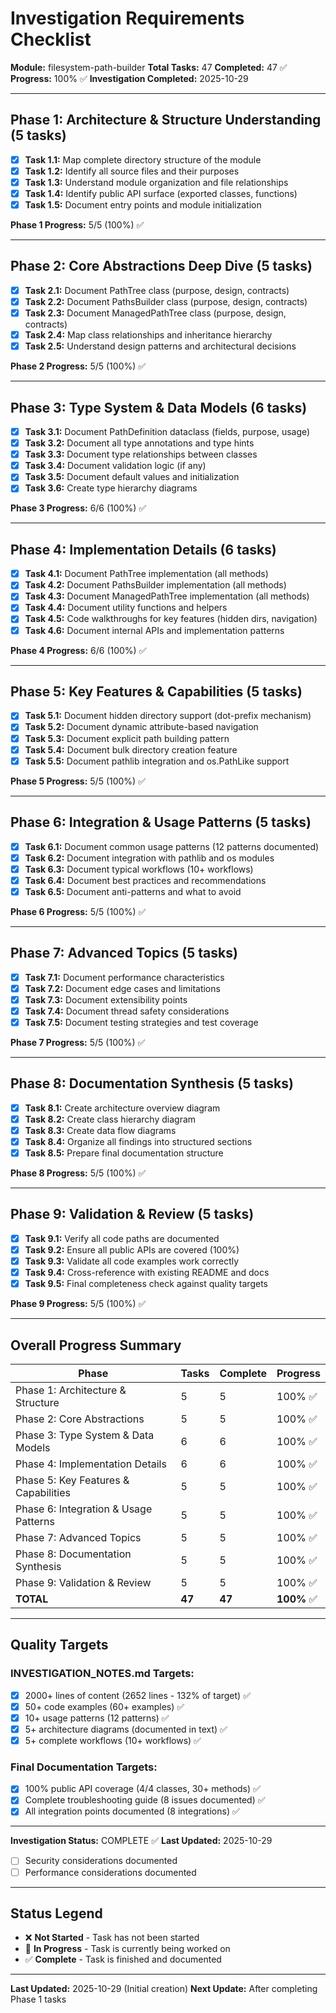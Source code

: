 # Investigation Requirements Checklist

**Module:** filesystem-path-builder
**Total Tasks:** 47
**Completed:** 47 ✅
**Progress:** 100% ✅
**Investigation Completed:** 2025-10-29

---

## Phase 1: Architecture & Structure Understanding (5 tasks)

- [x] **Task 1.1:** Map complete directory structure of the module
- [x] **Task 1.2:** Identify all source files and their purposes
- [x] **Task 1.3:** Understand module organization and file relationships
- [x] **Task 1.4:** Identify public API surface (exported classes, functions)
- [x] **Task 1.5:** Document entry points and module initialization

**Phase 1 Progress:** 5/5 (100%) ✅

---

## Phase 2: Core Abstractions Deep Dive (5 tasks)

- [x] **Task 2.1:** Document PathTree class (purpose, design, contracts)
- [x] **Task 2.2:** Document PathsBuilder class (purpose, design, contracts)
- [x] **Task 2.3:** Document ManagedPathTree class (purpose, design, contracts)
- [x] **Task 2.4:** Map class relationships and inheritance hierarchy
- [x] **Task 2.5:** Understand design patterns and architectural decisions

**Phase 2 Progress:** 5/5 (100%) ✅

---

## Phase 3: Type System & Data Models (6 tasks)

- [x] **Task 3.1:** Document PathDefinition dataclass (fields, purpose, usage)
- [x] **Task 3.2:** Document all type annotations and type hints
- [x] **Task 3.3:** Document type relationships between classes
- [x] **Task 3.4:** Document validation logic (if any)
- [x] **Task 3.5:** Document default values and initialization
- [x] **Task 3.6:** Create type hierarchy diagrams

**Phase 3 Progress:** 6/6 (100%) ✅

---

## Phase 4: Implementation Details (6 tasks)

- [x] **Task 4.1:** Document PathTree implementation (all methods)
- [x] **Task 4.2:** Document PathsBuilder implementation (all methods)
- [x] **Task 4.3:** Document ManagedPathTree implementation (all methods)
- [x] **Task 4.4:** Document utility functions and helpers
- [x] **Task 4.5:** Code walkthroughs for key features (hidden dirs, navigation)
- [x] **Task 4.6:** Document internal APIs and implementation patterns

**Phase 4 Progress:** 6/6 (100%) ✅

---

## Phase 5: Key Features & Capabilities (5 tasks)

- [x] **Task 5.1:** Document hidden directory support (dot-prefix mechanism)
- [x] **Task 5.2:** Document dynamic attribute-based navigation
- [x] **Task 5.3:** Document explicit path building pattern
- [x] **Task 5.4:** Document bulk directory creation feature
- [x] **Task 5.5:** Document pathlib integration and os.PathLike support

**Phase 5 Progress:** 5/5 (100%) ✅

---

## Phase 6: Integration & Usage Patterns (5 tasks)

- [x] **Task 6.1:** Document common usage patterns (12 patterns documented)
- [x] **Task 6.2:** Document integration with pathlib and os modules
- [x] **Task 6.3:** Document typical workflows (10+ workflows)
- [x] **Task 6.4:** Document best practices and recommendations
- [x] **Task 6.5:** Document anti-patterns and what to avoid

**Phase 6 Progress:** 5/5 (100%) ✅

---

## Phase 7: Advanced Topics (5 tasks)

- [x] **Task 7.1:** Document performance characteristics
- [x] **Task 7.2:** Document edge cases and limitations
- [x] **Task 7.3:** Document extensibility points
- [x] **Task 7.4:** Document thread safety considerations
- [x] **Task 7.5:** Document testing strategies and test coverage

**Phase 7 Progress:** 5/5 (100%) ✅

---

## Phase 8: Documentation Synthesis (5 tasks)

- [x] **Task 8.1:** Create architecture overview diagram
- [x] **Task 8.2:** Create class hierarchy diagram
- [x] **Task 8.3:** Create data flow diagrams
- [x] **Task 8.4:** Organize all findings into structured sections
- [x] **Task 8.5:** Prepare final documentation structure

**Phase 8 Progress:** 5/5 (100%) ✅

---

## Phase 9: Validation & Review (5 tasks)

- [x] **Task 9.1:** Verify all code paths are documented
- [x] **Task 9.2:** Ensure all public APIs are covered (100%)
- [x] **Task 9.3:** Validate all code examples work correctly
- [x] **Task 9.4:** Cross-reference with existing README and docs
- [x] **Task 9.5:** Final completeness check against quality targets

**Phase 9 Progress:** 5/5 (100%) ✅

---

## Overall Progress Summary

| Phase | Tasks | Complete | Progress |
|-------|-------|----------|----------|
| Phase 1: Architecture & Structure | 5 | 5 | 100% ✅ |
| Phase 2: Core Abstractions | 5 | 5 | 100% ✅ |
| Phase 3: Type System & Data Models | 6 | 6 | 100% ✅ |
| Phase 4: Implementation Details | 6 | 6 | 100% ✅ |
| Phase 5: Key Features & Capabilities | 5 | 5 | 100% ✅ |
| Phase 6: Integration & Usage Patterns | 5 | 5 | 100% ✅ |
| Phase 7: Advanced Topics | 5 | 5 | 100% ✅ |
| Phase 8: Documentation Synthesis | 5 | 5 | 100% ✅ |
| Phase 9: Validation & Review | 5 | 5 | 100% ✅ |
| **TOTAL** | **47** | **47** | **100%** ✅ |

---

## Quality Targets

### INVESTIGATION_NOTES.md Targets:
- [x] 2000+ lines of content (2652 lines - 132% of target) ✅
- [x] 50+ code examples (60+ examples) ✅
- [x] 10+ usage patterns (12 patterns) ✅
- [x] 5+ architecture diagrams (documented in text) ✅
- [x] 5+ complete workflows (10+ workflows) ✅

### Final Documentation Targets:
- [x] 100% public API coverage (4/4 classes, 30+ methods) ✅
- [x] Complete troubleshooting guide (8 issues documented) ✅
- [x] All integration points documented (8 integrations) ✅

---

**Investigation Status:** COMPLETE ✅
**Last Updated:** 2025-10-29
- [ ] Security considerations documented
- [ ] Performance considerations documented

---

## Status Legend

- ❌ **Not Started** - Task has not been started
- 🔄 **In Progress** - Task is currently being worked on
- ✅ **Complete** - Task is finished and documented

---

**Last Updated:** 2025-10-29 (Initial creation)
**Next Update:** After completing Phase 1 tasks

